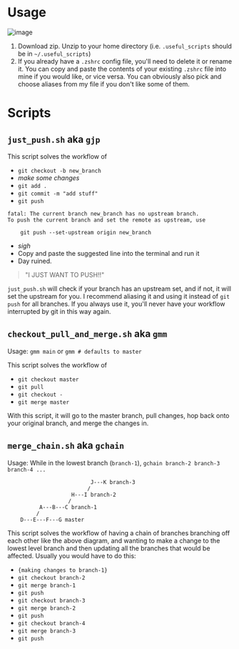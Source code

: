 # Usage
![image](https://user-images.githubusercontent.com/5846629/134829835-4255c00f-e43f-4c7f-8b47-66363d1569de.png)
1. Download zip. Unzip to your home directory (i.e. `.useful_scripts` should be in `~/.useful_scripts`)
2. If you already have a `.zshrc` config file, you'll need to delete it or rename it. You can copy and paste the contents of your existing `.zshrc` file into mine if you would like, or vice versa. You can obviously also pick and choose aliases from my file if you don't like some of them.


# Scripts
## `just_push.sh` aka `gjp`
This script solves the workflow of
- `git checkout -b new_branch`
- *make some changes*
- `git add .`
- `git commit -m "add stuff"`
- `git push`
```
fatal: The current branch new_branch has no upstream branch.
To push the current branch and set the remote as upstream, use

    git push --set-upstream origin new_branch
```
- *sigh*
- Copy and paste the suggested line into the terminal and run it
- Day ruined.

> "I JUST WANT TO PUSH!!"

`just_push.sh` will check if your branch has an upstream set, and if not, it will set the upstream for you.
I recommend aliasing it and using it instead of `git push` for all branches. If you always use it, you'll never
have your workflow interrupted by git in this way again.

## `checkout_pull_and_merge.sh` aka `gmm`
Usage: `gmm main` or `gmm # defaults to master`

This script solves the workflow of
- `git checkout master`
- `git pull`
- `git checkout -`
- `git merge master`

With this script, it will go to the master branch, pull changes, hop back onto your original branch, and merge
the changes in.

## `merge_chain.sh` aka `gchain`
Usage: While in the lowest branch (`branch-1`), `gchain branch-2 branch-3 branch-4 ...`

```
                          J---K branch-3
                         /
                    H---I branch-2
                   /
          A---B---C branch-1
         /
    D---E---F---G master
```

This script solves the workflow of having a chain of branches branching off each other like the above diagram, and wanting to make a change to the lowest level branch and then updating all the branches that would be affected.
Usually you would have to do this:
- `{making changes to branch-1}`
- `git checkout branch-2`
- `git merge branch-1`
- `git push`
- `git checkout branch-3`
- `git merge branch-2`
- `git push`
- `git checkout branch-4`
- `git merge branch-3`
- `git push`
